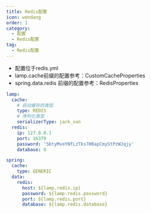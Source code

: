 ```yaml
---
title: Redis配置
icon: wendang
order: 1
category:
  - 配置 
  - Redis配置
tag:
  - Redis配置
---
```


- 配置位于redis.yml
- lamp.cache前缀的配置参考：CustomCacheProperties
- spring.data.redis 前缀的配置参考：RedisProperties

```yaml
lamp:
  cache:
    # 启动缓存的类型
    type: REDIS
    # 序列化类型
    serializerType: jack_son
  redis:
    ip: 127.0.0.1
    port: 16379
    password: 'SbtyMveYNfLzTks7H0apCmyStPzWJqjy'
    database: 0

spring:
  cache:
    type: GENERIC
  data:
    redis:
      host: ${lamp.redis.ip}
      password: ${lamp.redis.password}
      port: ${lamp.redis.port}
      database: ${lamp.redis.database}
	
```

